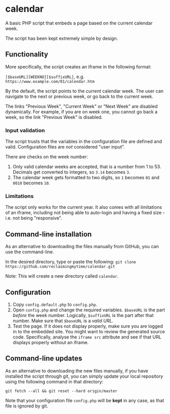 # calendar
A basic PHP script that embeds a page based on the current calendar week.

The script has been kept extremely simple by design.

## Functionality

More specifically, the script creates an iframe in the following format:

`[$baseURL][WEEKNO][$suffixURL]`, e.g. `https://www.example.com/01/calendar.htm`

By the default, the script points to the *current* calendar week. The user can navigate to the next or previous week, or go back to the current week.

The links "Previous Week", "Current Week" or "Next Week" are disabled dynamically. For example, if you are on week one, you cannot go back a week, so the link "Previous Week" is disabled.

### Input validation
The script trusts that the variables in the configuration file are defined and valid. Configuration files are *not* considered "user input".

There are checks on the week number:
1. Only valid calendar weeks are accepted, that is a number from 1 to 53. Decimals get converted to integers, so `3.14` becomes `3`.
2. The calendar week gets formatted to two digits, so `1` becomes `01` and `0010` becomes `10`.

### Limitations
The script only works for the current year. It also comes with all limitations of an iframe, including not being able to auto-login and having a fixed size - i.e. not being "responsive".

## Command-line installation
As an alternative to downloading the files manually from GitHub, you can use the command-line.

In the desired directory, type or paste the following: `git clone https://github.com/reclaimingmytime/calendar.git`

Note: This will create a new directory called `calendar`.

## Configuration
1. Copy `config.default.php` to `config.php`.
2. Open `config.php` and change the required variables. `$baseURL` is the part *before* the week number. Logically, `$suffixURL` is the part after that number. Make sure that `$baseURL` is a *valid URL*.
3. Test the page. If it does not display properly, make sure you are logged in to the embedded site. You might want to review the generated source code. Specifically, analyse the `iframe src` attribute and see if that URL displays properly without an iframe.

## Command-line updates
As an alternative to downloading the new files manually, if you have installed the script through git, you can simply update your local repository using the following command in that directory:

`git fetch --all && git reset --hard origin/master`

Note that your configuration file `config.php` will be **kept** in any case, as that file is ignored by git.
